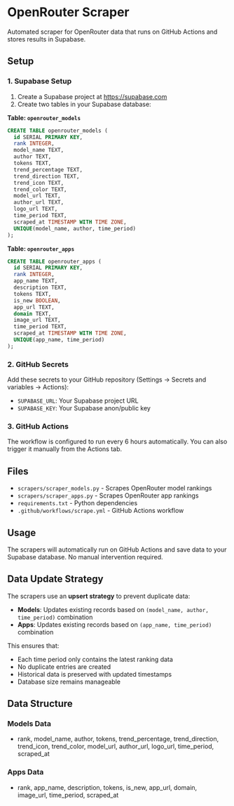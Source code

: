 # OpenRouter Scraper

Automated scraper for OpenRouter data that runs on GitHub Actions and stores results in Supabase.

## Setup

### 1. Supabase Setup

1. Create a Supabase project at https://supabase.com
2. Create two tables in your Supabase database:

**Table: `openrouter_models`**
```sql
CREATE TABLE openrouter_models (
  id SERIAL PRIMARY KEY,
  rank INTEGER,
  model_name TEXT,
  author TEXT,
  tokens TEXT,
  trend_percentage TEXT,
  trend_direction TEXT,
  trend_icon TEXT,
  trend_color TEXT,
  model_url TEXT,
  author_url TEXT,
  logo_url TEXT,
  time_period TEXT,
  scraped_at TIMESTAMP WITH TIME ZONE,
  UNIQUE(model_name, author, time_period)
);
```

**Table: `openrouter_apps`**
```sql
CREATE TABLE openrouter_apps (
  id SERIAL PRIMARY KEY,
  rank INTEGER,
  app_name TEXT,
  description TEXT,
  tokens TEXT,
  is_new BOOLEAN,
  app_url TEXT,
  domain TEXT,
  image_url TEXT,
  time_period TEXT,
  scraped_at TIMESTAMP WITH TIME ZONE,
  UNIQUE(app_name, time_period)
);
```

### 2. GitHub Secrets

Add these secrets to your GitHub repository (Settings → Secrets and variables → Actions):

- `SUPABASE_URL`: Your Supabase project URL
- `SUPABASE_KEY`: Your Supabase anon/public key

### 3. GitHub Actions

The workflow is configured to run every 6 hours automatically. You can also trigger it manually from the Actions tab.

## Files

- `scrapers/scraper_models.py` - Scrapes OpenRouter model rankings
- `scrapers/scraper_apps.py` - Scrapes OpenRouter app rankings  
- `requirements.txt` - Python dependencies
- `.github/workflows/scrape.yml` - GitHub Actions workflow

## Usage

The scrapers will automatically run on GitHub Actions and save data to your Supabase database. No manual intervention required.

## Data Update Strategy

The scrapers use an **upsert strategy** to prevent duplicate data:

- **Models**: Updates existing records based on `(model_name, author, time_period)` combination
- **Apps**: Updates existing records based on `(app_name, time_period)` combination

This ensures that:
- Each time period only contains the latest ranking data
- No duplicate entries are created
- Historical data is preserved with updated timestamps
- Database size remains manageable

## Data Structure

### Models Data
- rank, model_name, author, tokens, trend_percentage, trend_direction, trend_icon, trend_color, model_url, author_url, logo_url, time_period, scraped_at

### Apps Data  
- rank, app_name, description, tokens, is_new, app_url, domain, image_url, time_period, scraped_at
